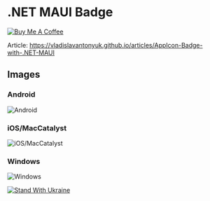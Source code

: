 # .NET MAUI Badge

[![Buy Me A Coffee](https://ik.imagekit.io/VladislavAntonyuk/vladislavantonyuk/misc/bmc-button.png)](https://www.buymeacoffee.com/vlad.antonyuk)

Article: https://vladislavantonyuk.github.io/articles/AppIcon-Badge-with-.NET-MAUI

## Images

### Android

![Android](https://ik.imagekit.io/VladislavAntonyuk/vladislavantonyuk/articles/33/android.jpg)

### iOS/MacCatalyst

![iOS/MacCatalyst](https://ik.imagekit.io/VladislavAntonyuk/vladislavantonyuk/articles/33/apple.png)

### Windows

![Windows](https://ik.imagekit.io/VladislavAntonyuk/vladislavantonyuk/articles/33/windows.gif)

[![Stand With Ukraine](https://img.shields.io/badge/made_in-ukraine-ffd700.svg?labelColor=0057b7)](https://stand-with-ukraine.pp.ua)